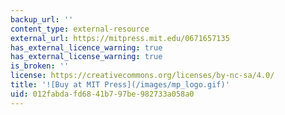 ```yaml
---
backup_url: ''
content_type: external-resource
external_url: https://mitpress.mit.edu/0671657135
has_external_licence_warning: true
has_external_license_warning: true
is_broken: ''
license: https://creativecommons.org/licenses/by-nc-sa/4.0/
title: '![Buy at MIT Press](/images/mp_logo.gif)'
uid: 012fabda-fd68-41b7-97be-982733a058a0
---
```

